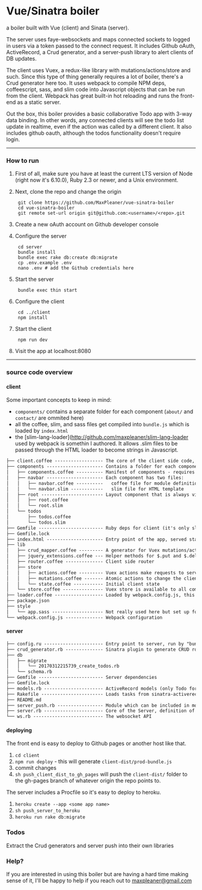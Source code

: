 # Vue/Sinatra boiler

a boiler built with Vue (client) and Sinata (server).

The server uses faye-websockets and maps connected sockets to logged in users
via a token passed to the connect request. It includes Github oAuth,
ActiveRecord, a Crud generator, and a server-push library to alert clients of
DB updates.

The client uses Vuex, a redux-like library with mutations/actions/store and such.
Since this type of thing generally requires a lot of boiler, there's a Crud
generator here too. It uses webpack to compile NPM deps, coffeescript, sass, and slim
code into Javascript objects that can be run from the client. Webpack has great
built-in hot reloading and runs the front-end as a static server.

Out the box, this boiler provides a basic collaborative Todo app with 3-way data binding.
In other words, any connected clients will see the todo list update in realtime,
even if the action was called by a different client. It also includes github oauth,
although the todos functionality doesn't require login.

---

### How to run

1. First of all, make sure you have at least the current LTS version of Node
(right now it's 6.10.0), Ruby 2.3 or newer, and a Unix environment.

2. Next, clone the repo and change the origin
      
        git clone https://github.com/MaxPleaner/vue-sinatra-boiler
        cd vue-sinatra-boiler
        git remote set-url origin git@github.com:<username>/<repo>.git

3. Create a new oAuth account on Github developer console

4. Configure the server

        cd server
        bundle install
        bundle exec rake db:create db:migrate
        cp .env.example .env
        nano .env # add the Github credentials here

5. Start the server

        bundle exec thin start

6. Configure the client

        cd ../client
        npm install

7. Start the client
    
        npm run dev

8. Visit the app at localhost:8080

---

### source code overview

#### client

Some important concepts to keep in mind:

- `components/` contains a separate folder for each component (`about/` and `contact/` are ommited here)
- all the coffee, slim, and sass files get compiled into `bundle.js` which is loaded by `index.html` 
- the [slim-lang-loader](http://github.com/maxpleaner/slim-lang-loader
  used by webpack is somethin I authored. It allows .slim files to be passed through
  the HTML loader to become strings in Javascript.

```txt
├── client.coffee ------------------ The core of the client side code, required by loader.coffee
├── components --------------------- Contains a folder for each component (some are omitted here)
│   ├── components.coffee ---------- Manifest of components - requires each component
│   ├── navbar --------------------- Each component has two files:
│   │   ├── navbar.coffee ----------   coffee file for module definition
│   │   └── navbar.slim ------------   slim file for HTML template
│   ├── root ----------------------- Layout component that is always visible (along with navbar)
│   │   ├── root.coffee
│   │   └── root.slim
│   └── todos
│       ├── todos.coffee
│       └── todos.slim
├── Gemfile ------------------------ Ruby deps for client (it's only slim)
├── Gemfile.lock
├── index.html --------------------- Entry point of the app, served statically
├── lib
│   ├── crud_mapper.coffee --------- A generator for Vuex mutations/actions and server-push listeners
│   ├── jquery_extensions.coffee --- Helper methods for $.put and $.delete
│   ├── router.coffee -------------- Client side router
│   ├── store
│   │   ├── actions.coffee --------- Vuex actions make requests to server, and then commit mutations with the response
│   │   ├── mutations.coffee ------- Atomic actions to change the client state
│   │   └── state.coffee ----------- Initial client state
│   └── store.coffee --------------- Vuex store is available to all components
├── loader.coffee ------------------ Loaded by webpack.config.js, this the entry point of the client code.
├── package.json
├── style
│   └── app.sass ------------------- Not really used here but set up for hot reloading
└── webpack.config.js -------------- Webpack configuration

```

#### server

```txt
├── config.ru ---------------------- Entry point to server, run by "bundle exec thin start"
├── crud_generator.rb -------------- Sinatra plugin to generate CRUD routes for a resource
├── db
│   ├── migrate
│   │   └── 20170312215739_create_todos.rb
│   └── schema.rb
├── Gemfile ------------------------ Server dependencies
├── Gemfile.lock
├── models.rb ---------------------- ActiveRecord models (only Todo for now)
├── Rakefile ----------------------- Loads tasks from sinatra-activerecord
├── README.md
├── server_push.rb ----------------- Module which can be included in models to push updates to clients
├── server.rb ---------------------- Core of the Server, definition of Sinatra app
└── ws.rb -------------------------- The websocket API
```

#### deploying

The front end is easy to deploy to Github pages or another host like that.

1. `cd client`
2. `npm run deploy` - this will generate `client-dist/prod-bundle.js`
3. commit changes
4. `sh push_client_dist_to_gh_pages` will push the `client-dist/` folder to 
   the gh-pages branch of whatever origin the repo points to.

The server includes a Procfile so it's easy to deploy to heroku.

1. `heroku create --app <some app name>`
2. `sh push_server_to_heroku`
3. `heroku run rake db:migrate`

### Todos

Extract the Crud generators and server push into their own libraries

### Help?

If you are interested in using this boiler but are having a hard time making sense
of it, I'll be happy to help if you reach out to maxpleaner@gmail.com

